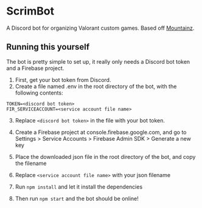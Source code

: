 # ScrimBot
A Discord bot for organizing Valorant custom games. Based off [Mountainz](https://github.com/Kalissaac/Mountainz).

## Running this yourself
The bot is pretty simple to set up, it really only needs a Discord bot token and a Firebase project.
1. First, get your bot token from Discord.
2. Create a file named .env in the root directory of the bot, with the following contents:
```
TOKEN=<discord bot token>
FIR_SERVICEACCOUNT=<service account file name>
```
3. Replace `<discord bot token>` in the file with your bot token.
4. Create a Firebase project at console.firebase.google.com, and go to Settings > Service Accounts > Firebase Admin SDK > Generate a new key
5. Place the downloaded json file in the root directory of the bot, and copy the filename
6. Replace `<service account file name>` with your json filename

7. Run `npm install` and let it install the dependencies
8. Then run `npm start` and the bot should be online!